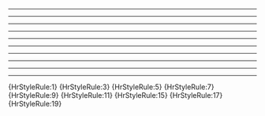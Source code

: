 ***

* * *

*****

---

- - -

-----

___

_ _ _

_____

***

{HrStyleRule:1} {HrStyleRule:3} {HrStyleRule:5} {HrStyleRule:7} {HrStyleRule:9}
{HrStyleRule:11} {HrStyleRule:15} {HrStyleRule:17}  {HrStyleRule:19}
